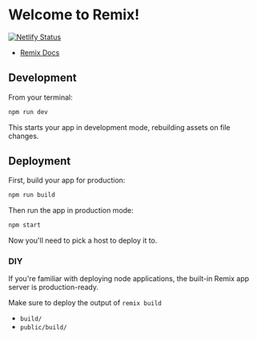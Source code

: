# Welcome to Remix!

[![Netlify Status](https://api.netlify.com/api/v1/badges/85fea552-73f3-4ccf-89e9-2f3c418d5414/deploy-status)](https://app.netlify.com/sites/dotpixel/deploys)

- [Remix Docs](https://remix.run/docs)

## Development

From your terminal:

```sh
npm run dev
```

This starts your app in development mode, rebuilding assets on file changes.

## Deployment

First, build your app for production:

```sh
npm run build
```

Then run the app in production mode:

```sh
npm start
```

Now you'll need to pick a host to deploy it to.

### DIY

If you're familiar with deploying node applications, the built-in Remix app server is production-ready.

Make sure to deploy the output of `remix build`

- `build/`
- `public/build/`
